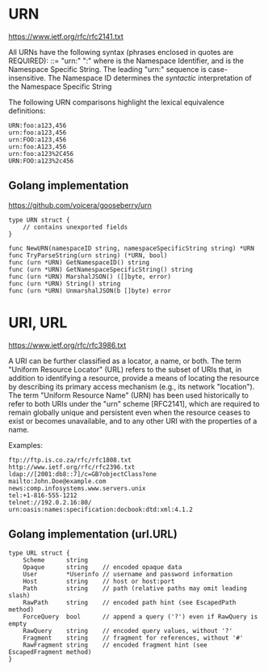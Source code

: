 # URN

<https://www.ietf.org/rfc/rfc2141.txt>

All URNs have the following syntax (phrases enclosed in quotes are REQUIRED):
<URN> ::= "urn:" <NID> ":" <NSS>
where <NID> is the Namespace Identifier, and <NSS> is the Namespace Specific String.  The leading "urn:" sequence
is case-insensitive. The Namespace ID determines the _syntactic_ interpretation of the Namespace Specific String

The following URN comparisons highlight the lexical equivalence definitions:

    URN:foo:a123,456
    urn:foo:a123,456
    urn:FOO:a123,456
    urn:foo:A123,456
    urn:foo:a123%2C456
    URN:FOO:a123%2c456

## Golang implementation

<https://github.com/voicera/gooseberry/urn>

    type URN struct {
        // contains unexported fields
    }

    func NewURN(namespaceID string, namespaceSpecificString string) *URN
    func TryParseString(urn string) (*URN, bool)
    func (urn *URN) GetNamespaceID() string
    func (urn *URN) GetNamespaceSpecificString() string
    func (urn *URN) MarshalJSON() ([]byte, error)
    func (urn *URN) String() string
    func (urn *URN) UnmarshalJSON(b []byte) error


# URI, URL 

<https://www.ietf.org/rfc/rfc3986.txt>     

A URI can be further classified as a locator, a name, or both. The term "Uniform Resource Locator" (URL) refers to the
subset of URIs that, in addition to identifying a resource, provide a means of locating the resource by describing its
primary access mechanism (e.g., its network "location"). The term "Uniform Resource Name" (URN) has been used historically
to refer to both URIs under the "urn" scheme [RFC2141], which are required to remain globally unique and persistent
even when the resource ceases to exist or becomes unavailable, and to any other URI with the properties of a name.

Examples:

    ftp://ftp.is.co.za/rfc/rfc1808.txt
    http://www.ietf.org/rfc/rfc2396.txt
    ldap://[2001:db8::7]/c=GB?objectClass?one
    mailto:John.Doe@example.com
    news:comp.infosystems.www.servers.unix
    tel:+1-816-555-1212
    telnet://192.0.2.16:80/
    urn:oasis:names:specification:docbook:dtd:xml:4.1.2

## Golang implementation (url.URL)

    type URL struct {
        Scheme      string
        Opaque      string    // encoded opaque data
        User        *Userinfo // username and password information
        Host        string    // host or host:port
        Path        string    // path (relative paths may omit leading slash)
        RawPath     string    // encoded path hint (see EscapedPath method)
        ForceQuery  bool      // append a query ('?') even if RawQuery is empty
        RawQuery    string    // encoded query values, without '?'
        Fragment    string    // fragment for references, without '#'
        RawFragment string    // encoded fragment hint (see EscapedFragment method)
    }

